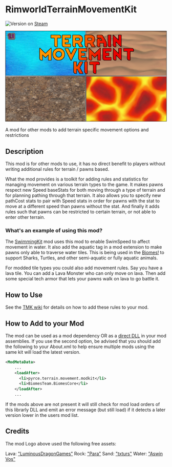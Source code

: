 # RimworldTerrainMovementKit

![Version](https://img.shields.io/badge/Rimworld-1.1-brightgreen.svg) on [Steam](https://steamcommunity.com/sharedfiles/filedetails/?id=2048567351)

![Alt text](About/Preview.png?raw=true "TMK")

A mod for other mods to add terrain specific movement options and restrictions

## Description

This mod is for other mods to use, it has no direct benefit to players without writing additional rules for terrain / pawns based.

What the mod provides is a toolkit for adding rules and statistics for managing movement on various terrain types to the game. It makes pawns respect new Speed baseStats for both moving through a type of terrain and for planning pathing through that terrain. It also allows you to specify new pathCost stats to pair with Speed stats in order for pawns with the stat to move at a different speed than pawns without the stat. And finally it adds rules such that pawns can be restricted to certain terrain, or not able to enter other terrain.

### What's an example of using this mod?

The [SwimmingKit](https://steamcommunity.com/sharedfiles/filedetails/?id=1542399915) mod uses this mod to enable SwimSpeed to affect movement in water. It also add the aquatic tag in a mod extension to make pawns only able to traverse water tiles. This is being used in the [Biomes!](https://steamcommunity.com/sharedfiles/filedetails/?id=2038001322) to support Sharks, Turtles, and other semi-aquatic or fully aquatic animals.

For modded tile types you could also add movement rules. Say you have a lava tile. You can add a Lava Monster who can only move on lava. Then add some special tech armor that lets your pawns walk on lava to go battle it.

## How to Use

See the [TMK wiki](https://github.com/MSeal/RimworldTerrainMovementKit/wiki) for details on how to add these rules to your mod.

## How to Add to your Mod

The mod can be used as a mod dependency OR as a [direct DLL](https://github.com/MSeal/RimworldTerrainMovementKit/releases) in your mod assemblies. If you use the second option, be advised that you should add the following to your About.xml to help ensure multiple mods using the same kit will load the latest version.

```xml
<ModMetaData>
    ...
    <loadAfter>
      <li>pyrce.terrain.movement.modkit</li>
      <li>BiomesTeam.BiomesCore</li>
    </loadAfter>
    ...
```

If the mods above are not present it will still check for mod load orders of this librarly DLL and emit an error message (but still load) if it detects a later version lower in the users mod list.

## Credits

The mod Logo above used the following free assets:

Lava: ["LuminousDragonGames"](https://opengameart.org/content/2-seamless-lava-tiles)
Rock: ["Para"](https://opengameart.org/content/weathered-rock-pack)
Sand: ["txturs"](https://opengameart.org/content/2048-digitally-painted-tileable-desert-sand-texture)
Water: ["Aswin Vos"](https://opengameart.org/content/water)
